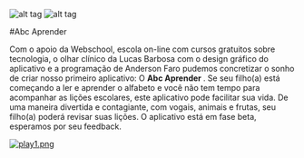 



![alt tag](https://s27.postimg.org/eg2e92udf/icon_abc_1.jpg)
![alt tag](https://s27.postimg.org/vf2o9ilyb/logo_webschool.png)

#Abc Aprender

Com o apoio da Webschool, escola on-line com cursos gratuitos sobre tecnologia, o olhar clínico da Lucas Barbosa com o design gráfico do aplicativo e a programação de Anderson Faro pudemos concretizar
o sonho de criar nosso primeiro aplicativo: O <b> Abc Aprender </b>. Se seu filho(a) está começando a ler e aprender o alfabeto e você não tem tempo para acompanhar as lições escolares, este 
aplicativo pode facilitar sua vida. De uma maneira divertida e contagiante, com vogais, animais e frutas, seu filho(a) poderá revisar suas lições.
O aplicativo está em fase beta, esperamos por seu feedback.

[![play1.png](https://s29.postimg.org/5rnast3lj/play1.png)](https://play.google.com/store/apps/details?id=com.kot.faro.myapplication)
